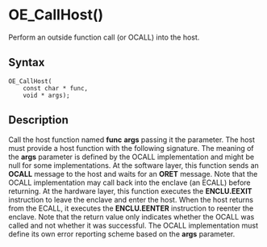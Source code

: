 # OE_CallHost()

Perform an outside function call (or OCALL) into the host.

## Syntax

    OE_CallHost(
        const char * func,
        void * args);
## Description 

Call the host function named **func** **args** passing it the 
   parameter. The host must provide a host function with the following signature.
The meaning of the **args** parameter is defined by the OCALL implementation and might be null for some implementations.
At the software layer, this function sends an **OCALL** message to the host and waits for an **ORET** message. Note that the OCALL implementation may call back into the enclave (an ECALL) before returning.
At the hardware layer, this function executes the **ENCLU.EEXIT** instruction to leave the enclave and enter the host. When the host returns from the ECALL, it executes the **ENCLU.EENTER** instruction to reenter the enclave.
Note that the return value only indicates whether the OCALL was called and not whether it was successful. The OCALL implementation must define its own error reporting scheme based on the **args** parameter.

